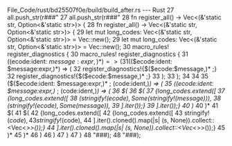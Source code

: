 File_Code/rust/bd25507f0e/build/build_after.rs --- Rust
27     all.push_str(r###"                                                                                                                                    27     all.push_str(r###"
28 fn register_all() -> Vec<(&'static str, Option<&'static str>)> {                                                                                          28 fn register_all() -> Vec<(&'static str, Option<&'static str>)> {
29     let mut long_codes: Vec<(&'static str, Option<&'static str>)> = Vec::new();                                                                           29     let mut long_codes: Vec<(&'static str, Option<&'static str>)> = Vec::new();
30     macro_rules! register_diagnostics {                                                                                                                   30     macro_rules! register_diagnostics {
31         ($($ecode:ident: $message:expr,)*) => (                                                                                                           31         ($($ecode:ident: $message:expr,)*) => (
32             register_diagnostics!{$($ecode:$message,)* ;}                                                                                                 32             register_diagnostics!{$($ecode:$message,)* ;}
33         );                                                                                                                                                33         );
34                                                                                                                                                           34 
35         ($($ecode:ident: $message:expr,)* ; $($code:ident,)*) => (                                                                                        35         ($($ecode:ident: $message:expr,)* ; $($code:ident,)*) => (
36             $(                                                                                                                                            36             $(
37                 {long_codes.extend([                                                                                                                      37                 {long_codes.extend([
38                     (stringify!($ecode), Some(stringify!($message))),                                                                                     38                     (stringify!($ecode), Some($message)),
39                 ].iter());}                                                                                                                               39                 ].iter());}
40             )*                                                                                                                                            40             )*
41             $(                                                                                                                                            41             $(
42                 {long_codes.extend([                                                                                                                      42                 {long_codes.extend([
43                     stringify!($code),                                                                                                                    43                     stringify!($code),
44                 ].iter().cloned().map(|s| (s, None)).collect::<Vec<_>>());}                                                                               44                 ].iter().cloned().map(|s| (s, None)).collect::<Vec<_>>());}
45             )*                                                                                                                                            45             )*
46         )                                                                                                                                                 46         )
47     }                                                                                                                                                     47     }
48 "###);                                                                                                                                                    48 "###);

